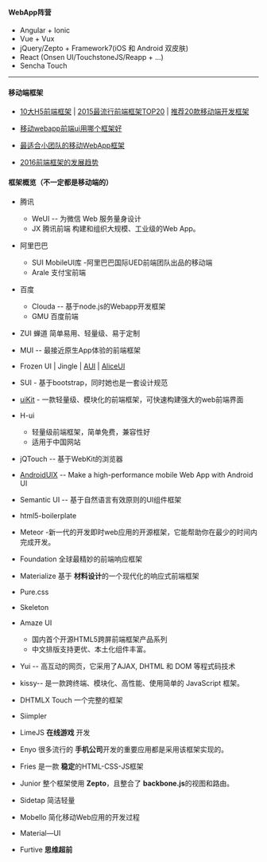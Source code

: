 #### WebApp阵营

* Angular + Ionic
* Vue + Vux 
* jQuery/Zepto + Framework7\(iOS 和 Android 双皮肤\)
* React \(Onsen UI/TouchstoneJS/Reapp + ...\)
* Sencha Touch 

---

#### 移动端框架

* [10大H5前端框架](http://www.jianshu.com/p/f066863d5507) \| [2015最流行前端框架TOP20](http://tech.163.com/16/0112/12/BD4L3NJO00094PDU.html) \| [推荐20款移动端开发框架](http://www.tuicool.com/articles/nuaeee)
* [移动webapp前端ui用哪个框架好](https://www.zhihu.com/question/25754764)

* [最适合小团队的移动WebApp框架](https://www.w3ctech.com/topic/1646)

* [ 2016前端框架的发展趋势](http://blog.csdn.net/soindy/article/details/52387286)

#### 框架概览（不一定都是移动端的）

* 腾讯
  * WeUI -- 为微信 Web 服务量身设计
  * JX 腾讯前端 构建和组织大规模、工业级的Web App。
* 阿里巴巴
  * SUI MobileUI库   -阿里巴巴国际UED前端团队出品的移动端
  * Arale 支付宝前端
* 百度
  * Clouda -- 基于node.js的Webapp开发框架
  * GMU 百度前端
* ZUI 蝉道 简单易用、轻量级、易于定制

* MUI -- 最接近原生App体验的前端框架

* Frozen UI \| Jingle \| [AUI](http://www.auicss.com/) \| [AliceUI](https://github.com/aliceui/aliceui.github.io)

* SUI - 基于bootstrap，同时她也是一套设计规范

* [uiKit](https://github.com/uikit/uikit) - 一款轻量级、模块化的前端框架，可快速构建强大的web前端界面

* H-ui 
  * 轻量级前端框架，简单免费，兼容性好
  * 适用于中国网站
* jQTouch  -- 基于WebKit的浏览器

* [AndroidUIX](http://androiduix.com/) -- Make a high-performance mobile Web App with Android UI

* Semantic UI -- 基于自然语言有效原则的UI组件框架

* html5-boilerplate

* Meteor -新一代的开发即时web应用的开源框架，它能帮助你在最少的时间内完成开发。

* Foundation  全球最精妙的前端响应框架
* Materialize  基于 **材料设计**的一个现代化的响应式前端框架
* Pure.css
* Skeleton
* Amaze UI 
  * 国内首个开源HTML5跨屏前端框架产品系列
  * 中文排版支持更优、本土化组件丰富。
* Yui  -- 高互动的网页，它采用了AJAX, DHTML 和 DOM 等程式码技术
* kissy-- 是一款跨终端、模块化、高性能、使用简单的 JavaScript 框架。

* DHTMLX Touch 一个完整的框架

* Siimpler

* LimeJS  **在线游戏** 开发
* Enyo 很多流行的 **手机公司**开发的重要应用都是采用该框架实现的。
* Fries 是一款 **稳定**的HTML-CSS-JS框架
* Junior 整个框架使用 **Zepto**，且整合了 **backbone.js**的视图和路由。
* Sidetap 简洁轻量
* Mobello 简化移动Web应用的开发过程
* Material—UI
* Furtive **思维超前**



